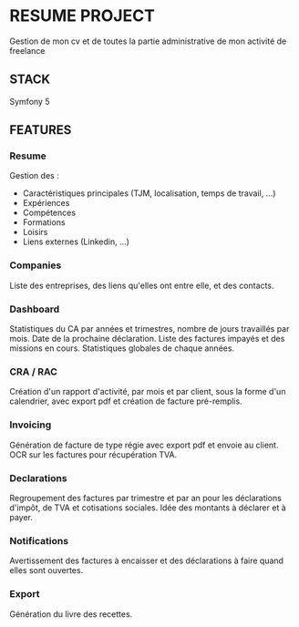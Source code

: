 # RESUME PROJECT

Gestion de mon cv et de toutes la partie administrative de mon activité de freelance  

## STACK

Symfony 5  

## FEATURES

### Resume

Gestion des :
- Caractéristiques principales (TJM, localisation, temps de travail, ...)
- Expériences
- Compétences
- Formations
- Loisirs
- Liens externes (Linkedin, ...)

### Companies

Liste des entreprises, des liens qu'elles ont entre elle, et des contacts.  

### Dashboard

Statistiques du CA par années et trimestres, nombre de jours travaillés par mois. 
Date de la prochaine déclaration. 
Liste des factures impayés et des missions en cours. 
Statistiques globales de chaque années. 

### CRA / RAC

Création d'un rapport d'activité, par mois et par client, sous la forme d'un calendrier, avec export pdf et création de facture pré-remplis.  

### Invoicing

Génération de facture de type régie avec export pdf et envoie au client. 
OCR sur les factures pour récupération TVA. 

### Declarations

Regroupement des factures par trimestre et par an pour les déclarations d'impôt, de TVA et cotisations sociales. 
Idée des montants à déclarer et à payer.  

### Notifications

Avertissement des factures à encaisser et des déclarations à faire quand elles sont ouvertes.  

### Export

Génération du livre des recettes.  
